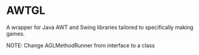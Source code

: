 # AWTGL
A wrapper for Java AWT and Swing libraries tailored to specifically making games.

NOTE: Change AGLMethodRunner from interface to a class
